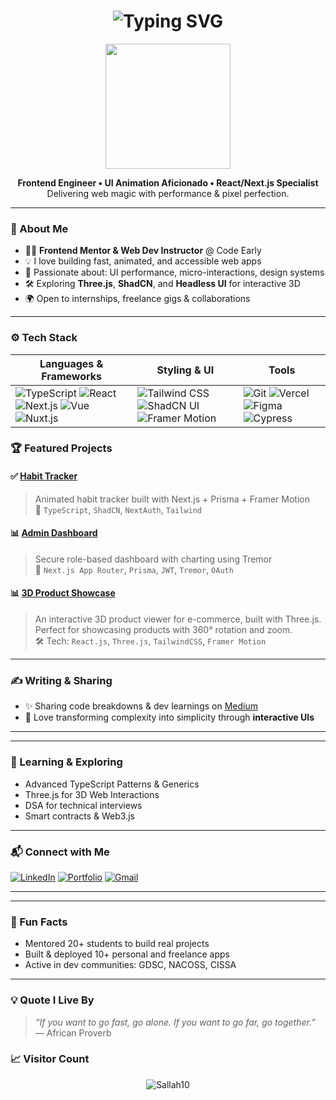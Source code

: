 <h1 align="center">
  <img src="https://readme-typing-svg.herokuapp.com?font=Fira+Code&weight=600&size=24&pause=1000&color=38BDF8&center=true&vCenter=true&width=535&lines=Hi%2C+I'm+Bello+Muhammed+👋;Frontend+Engineer+%7C+React+%26+Next.js;UI+Animations;3D+Web+%7C+Performance+Focus" alt="Typing SVG" />
</h1>

<p align="center">
  <img src="https://media.giphy.com/media/qgQUggAC3Pfv687qPC/giphy.gif" width="200"/>
</p>

<p align="center">
  <b>Frontend Engineer • UI Animation Aficionado • React/Next.js Specialist</b><br/>
  Delivering web magic with performance & pixel perfection.
</p>

---

### 💼 About Me
- 🧑‍🏫 **Frontend Mentor & Web Dev Instructor** @ Code Early  
- 💡 I love building fast, animated, and accessible web apps
- 🧠 Passionate about: UI performance, micro-interactions, design systems
- 🛠️ Exploring **Three.js**, **ShadCN**, and **Headless UI** for interactive 3D  
- 🌍 Open to internships, freelance gigs & collaborations

---

### ⚙️ Tech Stack

| Languages & Frameworks | Styling & UI | Tools |
|--|--|--|
| ![TypeScript](https://img.shields.io/badge/-TypeScript-3178C6?style=flat&logo=typescript&logoColor=white) ![React](https://img.shields.io/badge/-React-61DAFB?style=flat&logo=react&logoColor=black) ![Next.js](https://img.shields.io/badge/-Next.js-000?style=flat&logo=nextdotjs) ![Vue](https://img.shields.io/badge/-Vue.js-42b883?style=flat&logo=vue.js) ![Nuxt.js](https://img.shields.io/badge/-Nuxt.js-00DC82?style=flat&logo=nuxtdotjs) | ![Tailwind CSS](https://img.shields.io/badge/-Tailwind-38BDF8?style=flat&logo=tailwind-css) ![ShadCN UI](https://img.shields.io/badge/-ShadCN_UI-8B5CF6?style=flat) ![Framer Motion](https://img.shields.io/badge/-Framer_Motion-black?style=flat&logo=framer) | ![Git](https://img.shields.io/badge/-Git-F05032?style=flat&logo=git) ![Vercel](https://img.shields.io/badge/-Vercel-000?style=flat&logo=vercel) ![Figma](https://img.shields.io/badge/-Figma-F24E1E?style=flat&logo=figma) ![Cypress](https://img.shields.io/badge/-Cypress-17202C?style=flat&logo=cypress) |


### 🏆 Featured Projects

#### ✅ [Habit Tracker](https://habit-tracker-steel-nine.vercel.app/)
>Animated habit tracker built with Next.js + Prisma + Framer Motion  
🔧 `TypeScript`, `ShadCN`, `NextAuth`, `Tailwind`

#### 📊 [Admin Dashboard](https://admin-dashboard-zeta-one-45.vercel.app/)
>Secure role-based dashboard with charting using Tremor  
🔧 `Next.js App Router`, `Prisma`, `JWT`, `Tremor`, `OAuth`

#### 📊 [3D Product Showcase](https://3d-product-showcase-three.vercel.app/)  
>An interactive 3D product viewer for e-commerce, built with Three.js. Perfect for showcasing products with 360° rotation and zoom.  
🛠️ Tech: `React.js`, `Three.js`, `TailwindCSS`, `Framer Motion`

---

### ✍️ Writing & Sharing
- ✨ Sharing code breakdowns & dev learnings on [Medium](https://medium.com/@muhammedbello030)
- 🧩 Love transforming complexity into simplicity through **interactive UIs**

---
---

### 🌱 Learning & Exploring
- Advanced TypeScript Patterns & Generics
- Three.js for 3D Web Interactions
- DSA for technical interviews
- Smart contracts & Web3.js

---

### 📬 Connect with Me
[![LinkedIn](https://img.shields.io/badge/-LinkedIn-0A66C2?style=flat&logo=linkedin&logoColor=white)](https://linkedin.com/in/bello-muhammed-1424bb27a)
[![Portfolio](https://img.shields.io/badge/-Portfolio-000?style=flat&logo=vercel&logoColor=white)](https://bello-muhammed-portfolio.vercel.app)
[![Gmail](https://img.shields.io/badge/-muhammedbello030@gmail.com-D14836?style=flat&logo=gmail&logoColor=white)](mailto:muhammedbello030@gmail.com)

---
---

### 🧠 Fun Facts
- Mentored 20+ students to build real projects
- Built & deployed 10+ personal and freelance apps
- Active in dev communities: GDSC, NACOSS, CISSA

---

### 💡 Quote I Live By
> *“If you want to go fast, go alone. If you want to go far, go together.”* — African Proverb

### 📈 Visitor Count  
<p align="center">
  <img src="https://komarev.com/ghpvc/?username=Sallah10&label=Profile+Views&color=blueviolet&style=flat" alt="Sallah10" />
</p>

